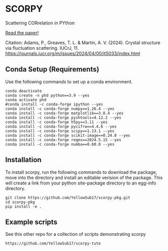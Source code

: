 # SCORPY


Scattering CORrelation in PYthon 

[Read the paper!](https://journals.iucr.org/m/issues/2024/04/00/it5033/index.html)

Citation:
    Adams, P., Greaves, T. L. & Martin, A. V. (2024). Crystal structure via fluctuation scattering. IUCrJ, 11.
    https://journals.iucr.org/m/issues/2024/04/00/it5033/index.html



## Conda Setup (Requirements)

Use the following commands to set up a conda environment.

    conda deactivate
    conda create -n phd python==3.9 --yes
    conda activate phd
    #conda install -c conda-forge ipython --yes
    conda install -c conda-forge numpy==1.26.4 --yes
    conda install -c conda-forge matplotlib==3.8.4 --yes
    conda install -c conda-forge pyshtools=4.12.2 --yes
    conda install -c conda-forge h5py==3.11 --yes
    conda install -c conda-forge pycifrw==4.4.6 --yes
    conda install -c conda-forge scipy==1.13.1 --yes
    conda install -c conda-forge scikit-image==0.24.0 --yes
    conda install -c conda-forge regex==2024.5.15 --yes
    conda install -c conda-forge numba==0.60.0 --yes

## Installation 

To install scorpy, run the following commands to download the package, move into the directory and install an editable verision of the package.
This will create a link from your python site-package directory to an egg-info directory.

    git clone https://github.com/YellowSub17/scorpy-pkg.git
    cd scorpy-pkg
    pip install -e .

## Example scripts

See this other repo for a collection of scripts demonstrating scorpy

    https://github.com/YellowSub17/scorpy-tute




